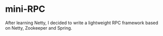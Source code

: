 # mini-RPC

After learning Netty, I decided to write a lightweight RPC framework based on Netty, Zookeeper and Spring.
